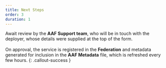 ```yaml
---
title: Next Steps
order: 3
duration: 1
---
```


Await review by the **AAF Support team**, who will be in touch with the deployer, whose details were supplied at the top of the form.
<br><br>On approval, the service is registered in the **Federation** and metadata generated for inclusion in the **AAF Metadata** file, which is refreshed every few hours.
{: .callout-success }